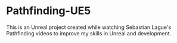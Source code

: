 # Pathfinding-UE5
This is an Unreal project created while watching Sebastian Lague's Pathfinding videos to improve my skills in Unreal and development.
